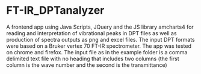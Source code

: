 # FT-IR_DPTanalyzer
A frontend app using Java Scripts, JQuery and the JS library amcharts4 for reading and interpretation of vibrational peaks in DPT files as well as production of spectra outputs as png and excel files.
The input DPT formats were based on a Bruker vertex 70 FT-IR spectrometer.
The app was tested on chrome and firefox.
The input file as in the example folder is a comma delimited text file with no heading that includes two columns (the first column is the wave number and the second is the transmittance) 
